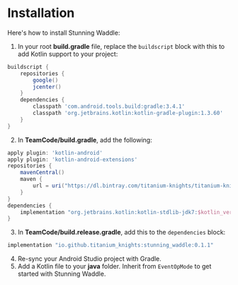 # Installation
Here's how to install Stunning Waddle:

1. In your root **build.gradle** file, replace the `buildscript` block with this to add Kotlin support to your project:
```groovy
buildscript {
    repositories {
        google()
        jcenter()
    }
    dependencies {
        classpath 'com.android.tools.build:gradle:3.4.1'
        classpath 'org.jetbrains.kotlin:kotlin-gradle-plugin:1.3.60'
    }
}
```
2. In **TeamCode/build.gradle**, add the following:
```groovy
apply plugin: 'kotlin-android'
apply plugin: 'kotlin-android-extensions'
repositories {
    mavenCentral()
    maven {
        url = uri("https://dl.bintray.com/titanium-knights/titanium-knights")
    }
}
dependencies {
    implementation "org.jetbrains.kotlin:kotlin-stdlib-jdk7:$kotlin_version"
}
```
3. In **TeamCode/build.release.gradle**, add this to the `dependencies` block:
```groovy
implementation "io.github.titanium_knights:stunning_waddle:0.1.1"
```
4. Re-sync your Android Studio project with Gradle.
5. Add a Kotlin file to your **java** folder. Inherit from `EventOpMode` to get started with Stunning Waddle.